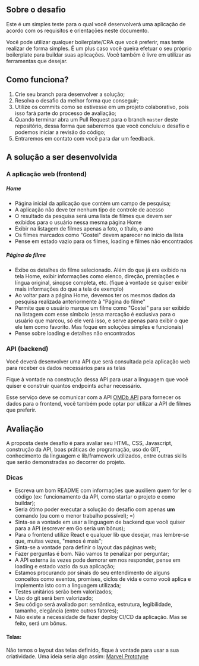 ## Sobre o desafio

Este é um simples teste para o qual você desenvolverá uma aplicação de acordo com os requisitos e orientações neste documento.

Você pode utilizar qualquer boilerplate/CRA que você preferir, mas tente realizar de forma simples. É um plus caso você queira efetuar o seu próprio boilerplate para buildar suas aplicações. Você também é livre em utilizar as ferramentas que desejar.

## Como funciona?

1.  Crie seu branch para desenvolver a solução;
2.  Resolva o desafio da melhor forma que conseguir;
3.  Utilize os commits como se estivesse em um projeto colaborativo, pois isso fará parte do processo de avaliação;
4.  Quando terminar abra um Pull Request para o branch `master` deste repositório, dessa forma que saberemos que você concluiu o desafio e podemos iniciar a revisão do código;
5.  Entraremos em contato com você para dar um feedback.

## A solução a ser desenvolvida

### A aplicação web (frontend)

##### Home 
- Página inicial da aplicação que contém um campo de pesquisa;
- A aplicação não deve ter nenhum tipo de controle de acesso
- O resultado da pesquisa será uma lista de filmes que devem ser exibidos para o usuário nessa mesma página Home
- Exibir na listagem de filmes apenas a foto, o título, o ano
- Os filmes marcados como "Gostei" devem aparecer no início da lista
- Pense em estado vazio para os filmes, loading e filmes não encontrados

##### Página do filme
- Exibe os detalhes do filme selecionado. Além do que já era exibido na tela Home, exibir informações como elenco, direção, premiações e língua original, sinopse completa, etc. (fique à vontade se quiser exibir mais informações do que a tela de exemplo)
- Ao voltar para a página Home, devemos ter os mesmos dados da pesquisa realizada anteriormente à "Página do filme"
- Permite que o usuário marque um filme como "Gostei" para ser exibido na listagem com esse símbolo (essa marcação é exclusiva para o usuário que marcou, só ele verá isso, e serve apenas para exibir o que ele tem como favorito. Mas foque em soluções simples e funcionais)
- Pense sobre loading e detalhes não encontrados
  
### API (backend)
Você deverá desenvolver uma API que será consultada pela aplicação web para receber os dados necessários para as telas

Fique à vontade na construção dessa API para usar a linguagem que você quiser e construir quantos endpoints achar necessário.

Esse serviço deve se comunicar com a API [OMDb API](http://www.omdbapi.com/) para fornecer os dados para o frontend, você também pode optar por utilizar a API de filmes que preferir.

## Avaliação
A proposta deste desafio é para avaliar seu HTML, CSS, Javascript, construção da API, boas práticas de programação, uso do GIT, conhecimento da linguagem e lib/framework utilizados, entre outras skills que serão demonstradas ao decorrer do projeto.

### Dicas

* Escreva um bom README com informações que auxiliem quem for ler o código (ex: funcionamento da API, como startar o projeto e como buildar);
* Seria ótimo poder executar a solução do desafio com apenas **um** comando (ou com o menor trabalho possível); =)
* Sinta-se a vontade em usar a linguagem de backend que você quiser para a API (escrever em Go seria um bônus);
* Para o frontend utilize React e qualquer lib que desejar, mas lembre-se que, muitas vezes, "menos é mais";
* Sinta-se a vontade para definir o layout das páginas web;
* Fazer perguntas é bom. Não vamos te penalizar por perguntar;
* A API externa às vezes pode demorar em nos responder, pense em loading e estado vazio da sua aplicação;
* Estamos procurando por sinais do seu entendimento de alguns conceitos como eventos, promises, ciclos de vida e como você aplica e implementa isto com a linguagem utilizada;
* Testes unitários serão bem valorizados;
* Uso do git será bem valorizado;
* Seu código será avaliado por: semântica, estrutura, legibilidade, tamanho, elegância (entre outros fatores);
* Não existe a necessidade de fazer deploy CI/CD da aplicação. Mas se feito, será um bônus.

#### Telas:

Não temos o layout das telas definido, fique à vontade para usar a sua criatividade.
Uma ideia seria algo assim: [Marvel Prototype](https://marvelapp.com/3cj0i64/screen/52947277)

